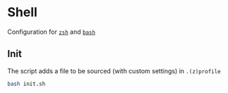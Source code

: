 # Shell

Configuration for [`zsh`](https://www.zsh.org) and [`bash`](https://www.gnu.org/software/bash/)

## Init

The script adds a file to be sourced (with custom settings) in `.(z)profile`
``` bash
bash init.sh
```
